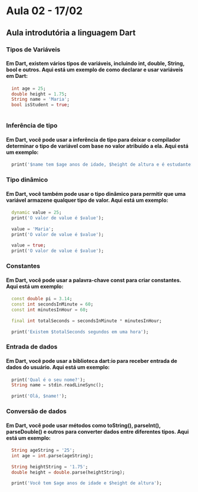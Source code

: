 # Aula 02 - 17/02

## Aula introdutória a linguagem Dart

### Tipos de Variáveis
#### Em Dart, existem vários tipos de variáveis, incluindo int, double, String, bool e outros. Aqui está um exemplo de como declarar e usar variáveis em Dart:

```dart
  int age = 25;
  double height = 1.75;
  String name = 'Maria';
  bool isStudent = true;
  
```

### Inferência de tipo
#### Em Dart, você pode usar a inferência de tipo para deixar o compilador determinar o tipo de variável com base no valor atribuído a ela. Aqui está um exemplo:

```dart
  print('$name tem $age anos de idade, $height de altura e é estudante: $isStudent');
```
### Tipo dinâmico
#### Em Dart, você também pode usar o tipo dinâmico para permitir que uma variável armazene qualquer tipo de valor. Aqui está um exemplo:

```dart
  dynamic value = 25;
  print('O valor de value é $value');
  
  value = 'Maria';
  print('O valor de value é $value');
  
  value = true;
  print('O valor de value é $value');
```

### Constantes
#### Em Dart, você pode usar a palavra-chave const para criar constantes. Aqui está um exemplo:

```dart
  const double pi = 3.14;
  const int secondsInMinute = 60;
  const int minutesInHour = 60;
  
  final int totalSeconds = secondsInMinute * minutesInHour;
  
  print('Existem $totalSeconds segundos em uma hora');
```

### Entrada de dados
#### Em Dart, você pode usar a biblioteca dart:io para receber entrada de dados do usuário. Aqui está um exemplo:

```dart
  print('Qual é o seu nome?');
  String name = stdin.readLineSync();
  
  print('Olá, $name!');
```
### Conversão de dados
#### Em Dart, você pode usar métodos como toString(), parseInt(), parseDouble() e outros para converter dados entre diferentes tipos. Aqui está um exemplo:

```dart
  String ageString = '25';
  int age = int.parse(ageString);
  
  String heightString = '1.75';
  double height = double.parse(heightString);
  
  print('Você tem $age anos de idade e $height de altura');
```